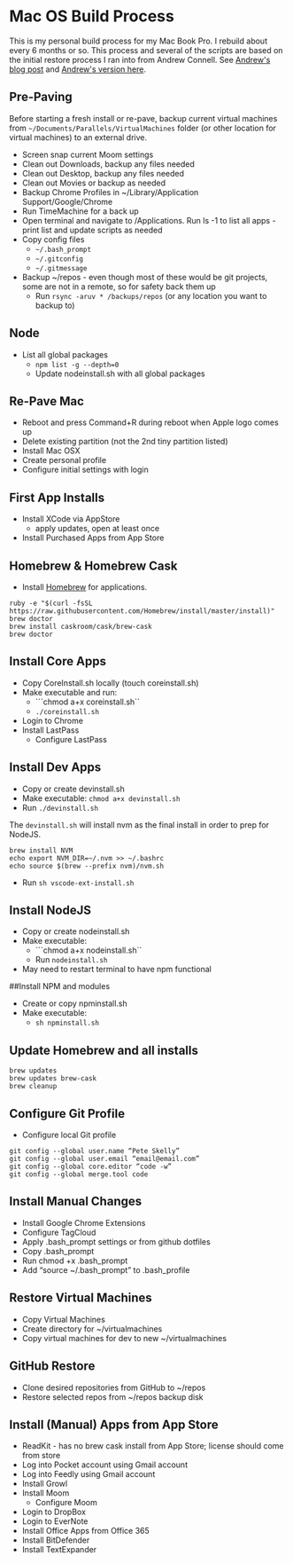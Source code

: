 # Mac OS Build Process 

This is my personal build process for my Mac Book Pro.  I rebuild about every 6 months or so.  This process and several of the scripts are based on the initial restore process I ran into from Andrew Connell.  See [Andrew's blog post](http://www.andrewconnell.com/blog/rapid-complete-install-reinstall-os-x-like-a-champ-in-three-ish-hours) and [Andrew's version here](https://github.com/andrewconnell/osx-install).  


## Pre-Paving
Before starting a fresh install or re-pave, backup current virtual machines from ```~/Documents/Parallels/VirtualMachines``` folder (or other location for virtual machines) to an external drive.

- Screen snap current Moom settings
- Clean out Downloads, backup any files needed
- Clean out Desktop, backup any files needed
- Clean out Movies or backup as needed
- Backup Chrome Profiles in ~/Library/Application Support/Google/Chrome
- Run TimeMachine for a back up 
- Open terminal and navigate to /Applications. Run ls -1 to list all apps - print list and update scripts as needed  
- Copy config files
    - ```~/.bash_prompt```
    - ```~/.gitconfig```
    - ```~/.gitmessage```
- Backup ~/repos - even though most of these would be git projects, some are not in a remote, so for safety back them up
    - Run ```rsync -aruv * /backups/repos``` (or any location you want to backup to)

## Node 
- List all global packages 
    - ```npm list -g --depth=0```
    - Update nodeinstall.sh with all global packages

## Re-Pave Mac 
- Reboot and press Command+R during reboot when Apple logo comes up
- Delete existing partition (not the 2nd tiny partition listed)
- Install Mac OSX
- Create personal profile 
- Configure initial settings with login

## First App Installs
- Install XCode via AppStore
     - apply updates, open at least once
- Install Purchased Apps from App Store


## Homebrew & Homebrew Cask
- Install [Homebrew](https://brew.sh/) for applications.
```
ruby -e "$(curl -fsSL https://raw.githubusercontent.com/Homebrew/install/master/install)"
brew doctor
brew install caskroom/cask/brew-cask
brew doctor
```

## Install Core Apps 
- Copy CoreInstall.sh locally (touch coreinstall.sh)
- Make executable and run:
    - ```chmod a+x coreinstall.sh``
    - ```./coreinstall.sh```
- Login to Chrome
- Install LastPass 
    - Configure LastPass

## Install Dev Apps
- Copy or create devinstall.sh
- Make executable:  ```chmod a+x devinstall.sh```
- Run ```./devinstall.sh``` 

The ```devinstall.sh``` will install nvm as the final install in order to prep for NodeJS. 

```
brew install NVM
echo export NVM_DIR=~/.nvm >> ~/.bashrc
echo source $(brew --prefix nvm)/nvm.sh
```

- Run ```sh vscode-ext-install.sh```

## Install NodeJS 
- Copy or create nodeinstall.sh
- Make executable:  
    - ```chmod a+x nodeinstall.sh``
    - Run ```nodeinstall.sh```
- May need to restart terminal to have npm functional

##Install NPM and modules
- Create or copy npminstall.sh
- Make executable:  
    - ```sh npminstall.sh```


## Update Homebrew and all installs
```
brew updates
brew updates brew-cask
brew cleanup
```

## Configure Git Profile 
- Configure local Git profile
```
git config --global user.name “Pete Skelly”
git config --global user.email “email@email.com”
git config --global core.editor “code -w”
git config --global merge.tool code

```

## Install Manual Changes
- Install Google Chrome Extensions
- Configure TagCloud
- Apply .bash_prompt settings or from github dotfiles
- Copy .bash_prompt
- Run chmod +x .bash_prompt
- Add “source ~/.bash_prompt” to .bash_profile

## Restore Virtual Machines
- Copy Virtual Machines
- Create directory for ~/virtualmachines 
- Copy virtual machines for dev to new ~/virtualmachines  

## GitHub Restore
- Clone desired repositories from GitHub to ~/repos
- Restore selected repos from ~/repos backup disk

## Install (Manual) Apps from App Store
- ReadKit - has no brew cask install from App Store; license should come from store
- Log into Pocket account using Gmail account
- Log into Feedly using Gmail account 
- Install Growl
- Install Moom
    - Configure Moom
- Login to DropBox
- Login to EverNote
- Install Office Apps from Office 365
- Install BitDefender
- Install TextExpander





